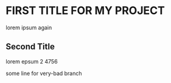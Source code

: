 # FIRST TITLE FOR MY PROJECT

lorem ipsum again

## Second Title

lorem epsum 2 4756

some line for very-bad branch
